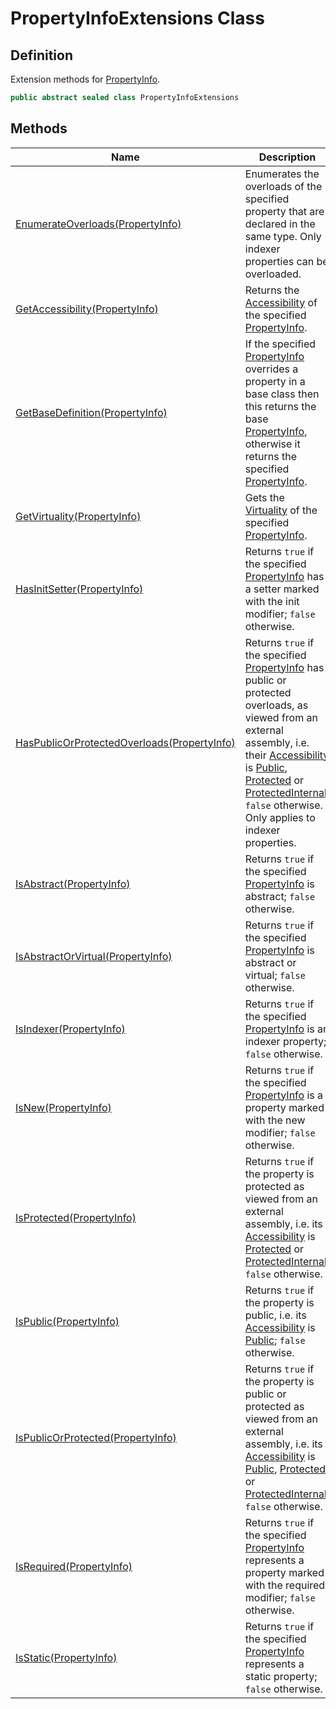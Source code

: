 # PropertyInfoExtensions Class
## Definition

Extension methods for [PropertyInfo](https://learn.microsoft.com/en-gb/dotnet/api/System.Reflection.PropertyInfo).

```c#
public abstract sealed class PropertyInfoExtensions
```

## Methods

| Name | Description |
| ---- | ----------- |
| [EnumerateOverloads(PropertyInfo)](MrKWatkins.Reflection.PropertyInfoExtensions.EnumerateOverloads.md) | Enumerates the overloads of the specified property that are declared in the same type. Only indexer properties can be overloaded. |
| [GetAccessibility(PropertyInfo)](MrKWatkins.Reflection.PropertyInfoExtensions.GetAccessibility.md) | Returns the [Accessibility](MrKWatkins.Reflection.Accessibility.md) of the specified [PropertyInfo](https://learn.microsoft.com/en-gb/dotnet/api/System.Reflection.PropertyInfo). |
| [GetBaseDefinition(PropertyInfo)](MrKWatkins.Reflection.PropertyInfoExtensions.GetBaseDefinition.md) | If the specified [PropertyInfo](https://learn.microsoft.com/en-gb/dotnet/api/System.Reflection.PropertyInfo) overrides a property in a base class then this returns the base [PropertyInfo](https://learn.microsoft.com/en-gb/dotnet/api/System.Reflection.PropertyInfo), otherwise it returns the specified [PropertyInfo](https://learn.microsoft.com/en-gb/dotnet/api/System.Reflection.PropertyInfo). |
| [GetVirtuality(PropertyInfo)](MrKWatkins.Reflection.PropertyInfoExtensions.GetVirtuality.md) | Gets the [Virtuality](MrKWatkins.Reflection.Virtuality.md) of the specified [PropertyInfo](https://learn.microsoft.com/en-gb/dotnet/api/System.Reflection.PropertyInfo). |
| [HasInitSetter(PropertyInfo)](MrKWatkins.Reflection.PropertyInfoExtensions.HasInitSetter.md) | Returns `true` if the specified [PropertyInfo](https://learn.microsoft.com/en-gb/dotnet/api/System.Reflection.PropertyInfo) has a setter marked with the init modifier; `false` otherwise. |
| [HasPublicOrProtectedOverloads(PropertyInfo)](MrKWatkins.Reflection.PropertyInfoExtensions.HasPublicOrProtectedOverloads.md) | Returns `true` if the specified [PropertyInfo](https://learn.microsoft.com/en-gb/dotnet/api/System.Reflection.PropertyInfo) has public or protected overloads, as viewed from an external assembly, i.e. their [Accessibility](MrKWatkins.Reflection.Accessibility.md) is [Public](MrKWatkins.Reflection.Accessibility.md#fields), [Protected](MrKWatkins.Reflection.Accessibility.md#fields) or [ProtectedInternal](MrKWatkins.Reflection.Accessibility.md#fields); `false` otherwise. Only applies to indexer properties. |
| [IsAbstract(PropertyInfo)](MrKWatkins.Reflection.PropertyInfoExtensions.IsAbstract.md) | Returns `true` if the specified [PropertyInfo](https://learn.microsoft.com/en-gb/dotnet/api/System.Reflection.PropertyInfo) is abstract; `false` otherwise. |
| [IsAbstractOrVirtual(PropertyInfo)](MrKWatkins.Reflection.PropertyInfoExtensions.IsAbstractOrVirtual.md) | Returns `true` if the specified [PropertyInfo](https://learn.microsoft.com/en-gb/dotnet/api/System.Reflection.PropertyInfo) is abstract or virtual; `false` otherwise. |
| [IsIndexer(PropertyInfo)](MrKWatkins.Reflection.PropertyInfoExtensions.IsIndexer.md) | Returns `true` if the specified [PropertyInfo](https://learn.microsoft.com/en-gb/dotnet/api/System.Reflection.PropertyInfo) is an indexer property; `false` otherwise. |
| [IsNew(PropertyInfo)](MrKWatkins.Reflection.PropertyInfoExtensions.IsNew.md) | Returns `true` if the specified [PropertyInfo](https://learn.microsoft.com/en-gb/dotnet/api/System.Reflection.PropertyInfo) is a property marked with the new modifier; `false` otherwise. |
| [IsProtected(PropertyInfo)](MrKWatkins.Reflection.PropertyInfoExtensions.IsProtected.md) | Returns `true` if the property is protected as viewed from an external assembly, i.e. its [Accessibility](MrKWatkins.Reflection.Accessibility.md) is [Protected](MrKWatkins.Reflection.Accessibility.md#fields) or [ProtectedInternal](MrKWatkins.Reflection.Accessibility.md#fields); `false` otherwise. |
| [IsPublic(PropertyInfo)](MrKWatkins.Reflection.PropertyInfoExtensions.IsPublic.md) | Returns `true` if the property is public, i.e. its [Accessibility](MrKWatkins.Reflection.Accessibility.md) is [Public](MrKWatkins.Reflection.Accessibility.md#fields); `false` otherwise. |
| [IsPublicOrProtected(PropertyInfo)](MrKWatkins.Reflection.PropertyInfoExtensions.IsPublicOrProtected.md) | Returns `true` if the property is public or protected as viewed from an external assembly, i.e. its [Accessibility](MrKWatkins.Reflection.Accessibility.md) is [Public](MrKWatkins.Reflection.Accessibility.md#fields), [Protected](MrKWatkins.Reflection.Accessibility.md#fields) or [ProtectedInternal](MrKWatkins.Reflection.Accessibility.md#fields); `false` otherwise. |
| [IsRequired(PropertyInfo)](MrKWatkins.Reflection.PropertyInfoExtensions.IsRequired.md) | Returns `true` if the specified [PropertyInfo](https://learn.microsoft.com/en-gb/dotnet/api/System.Reflection.PropertyInfo) represents a property marked with the required modifier; `false` otherwise. |
| [IsStatic(PropertyInfo)](MrKWatkins.Reflection.PropertyInfoExtensions.IsStatic.md) | Returns `true` if the specified [PropertyInfo](https://learn.microsoft.com/en-gb/dotnet/api/System.Reflection.PropertyInfo) represents a static property; `false` otherwise. |

